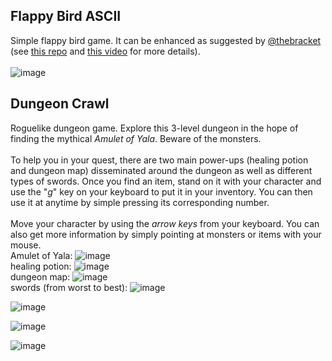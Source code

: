 ## Flappy Bird ASCII
Simple flappy bird game. It can be enhanced as suggested by [@thebracket](https://github.com/thebracket) (see [this repo](https://github.com/thebracket/HandsOnRust/tree/main/FirstGameFlappyAscii/flappy_bonus) and [this video](https://www.youtube.com/watch?v=79GyLlXAk-0) for more details). <br />
<br />
![image](https://user-images.githubusercontent.com/61462365/197327653-05ca0166-27bf-4496-80d3-64998a3debac.png)




## Dungeon Crawl 
Roguelike dungeon game. Explore this 3-level dungeon in the hope of finding the mythical *Amulet of Yala*. Beware of the monsters. 
<br />
<br />
To help you in your quest, there are two main power-ups (healing potion and dungeon map) disseminated around the dungeon as well as different types of swords. Once you find an item, stand on it with your character and use the "*g*" key on your keyboard to put it in your inventory. You can then use it at anytime by simple pressing its corresponding number.
<br />
<br />
Move your character by using the *arrow keys* from your keyboard. You can also get more information by simply pointing at monsters or items with your mouse.<br />
Amulet of Yala: ![image](https://user-images.githubusercontent.com/61462365/197956831-42bde6e9-1a2a-430c-a70d-51252103c4a7.png) <br />
healing potion: ![image](https://user-images.githubusercontent.com/61462365/197956313-b06e20ab-dc75-4da7-8cf4-a3b237f70c69.png) <br />
dungeon map: ![image](https://user-images.githubusercontent.com/61462365/197956187-0a42da0b-33d1-4bb0-bd26-8a74c15bbea2.png) <br />
swords (from worst to best): ![image](https://user-images.githubusercontent.com/61462365/197957520-a925f52a-1c48-43e6-86ca-bc34804ae155.png) <br />

![image](https://user-images.githubusercontent.com/61462365/197328182-35c1ff37-3254-4900-b49a-b0429b8a694f.png)

![image](https://user-images.githubusercontent.com/61462365/197328228-9bb0efa8-e998-49e3-9495-660130212b26.png)

![image](https://user-images.githubusercontent.com/61462365/197328363-5d91211b-46de-48e4-918c-834a41d03d7a.png)
